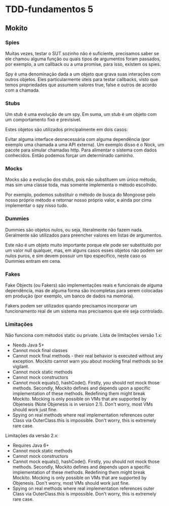 # TDD-fundamentos 5

## Mokito  

### Spies
Muitas vezes, testar o SUT sozinho não é suficiente, precisamos saber se ele chamou alguma função ou quais tipos de argumentos foram passados, por exemplo, a um callback ou a uma promise, para isso, existem os spies.

Spy é uma denominação dada a um objeto que grava suas interações com outros objetos. Eles particularmente úteis para testar callbacks, visto que temos propriedades que assumem valores true, false e outros de acordo com a chamada.

### Stubs
Um stub é uma evolução de um spy. Em suma, um stub é um objeto com um comportamento fixo e previsível.

Estes objetos são utilizados principalmente em dois casos:

Evitar alguma interface desnecessária com alguma dependência (por exemplo uma chamada a uma API externa). Um exemplo disso é o Nock, um pacote para simular chamadas http.
Para alimentar o sistema com dados conhecidos. Então podemos forçar um determinado caminho.

### Mocks
Mocks são a evolução dos stubs, pois não substituem um único método, mas sim uma classe toda, mas somente implementa o método escolhido.

Por exemplo, podemos substituir o método de busca do Mongoose pelo nosso próprio método e retornar nosso próprio valor, e ainda por cima implementar o spy nisso tudo.

### Dummies
Dummies são objetos nulos, ou seja, literalmente não fazem nada. Geralmente são utilizados para preencher valores em listas de argumentos.

Este não é um objeto muito importante porque ele pode ser substituído por um valor null qualquer, mas, em alguns casos esses objetos não podem ser nulos puros, e sim devem possuir um tipo específico, neste caso os Dummies entram em cena.

### Fakes
Fake Objects (ou Fakers) são implementações reais e funcionais de alguma dependência, mas de alguma forma são incompletas para serem colocadas em produção (por exemplo, um banco de dados na memória).

Fakers podem ser utilizados quando precisamos incorporar um funcionamento real de um sistema mas precisamos que ele seja controlado.

### Limitações
Não funciona com métodos static ou private. Lista de limitações versão 1.x:

* Needs Java 5+
* Cannot mock final classes
* Cannot mock final methods - their real behavior is executed without any exception. Mockito cannot warn you about mocking final methods so be vigilant.
* Cannot mock static methods
* Cannot mock constructors
* Cannot mock equals(), hashCode(). Firstly, you should not mock those methods. Secondly, Mockito defines and depends upon a specific implementation of these methods. Redefining them might break Mockito.
Mocking is only possible on VMs that are supported by Objenesis (Note Objenesis is in version 2.1). Don't worry, most VMs should work just fine.
* Spying on real methods where real implementation references outer Class via OuterClass.this is impossible. Don't worry, this is extremely rare case.
 
Limitações da versão 2.x:

* Requires Java 6+
* Cannot mock static methods
* Cannot mock constructors
* Cannot mock equals(), hashCode(). Firstly, you should not mock those methods. Secondly, Mockito defines and depends upon a specific implementation of these methods. Redefining them might break Mockito.
Mocking is only possible on VMs that are supported by Objenesis. Don't worry, most VMs should work just fine.
* Spying on real methods where real implementation references outer Class via OuterClass.this is impossible. Don't worry, this is extremely rare case.
